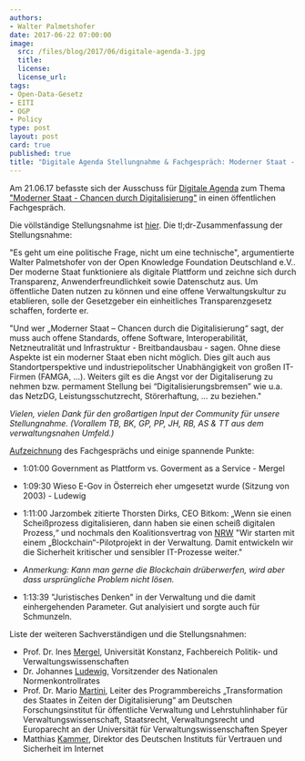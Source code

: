 ```yaml
---
authors: 
- Walter Palmetshofer
date: 2017-06-22 07:00:00
image:
  src: /files/blog/2017/06/digitale-agenda-3.jpg
  title: 
  license:
  license_url: 
tags:
- Open-Data-Gesetz
- EITI
- OGP
- Policy
type: post
layout: post
card: true
published: true
title: "Digitale Agenda Stellungnahme & Fachgespräch: Moderner Staat - Chancen durch Digitalisierung" 
---
```


Am 21.06.17 befasste sich der Ausschuss für [Digitale Agenda](https://www.bundestag.de/ada) zum Thema ["Moderner Staat - Chancen durch Digitalisierung"](https://www.bundestag.de/presse/hib/2017_06/-/511466) in einen öffentlichen Fachgespräch. 

Die völlständige Stellungsnahme ist [hier](https://www.bundestag.de/blob/511166/ec0c94005417fb52273a66e803e7659b/a-drs-18-24-139-data.pdf). Die tl;dr-Zusammenfassung der Stellungsnahme:

"Es geht um eine politische Frage, nicht um eine technische", argumentierte Walter Palmetshofer von der Open Knowledge Foundation Deutschland e.V.. Der moderne Staat funktioniere als digitale Plattform und zeichne sich durch Transparenz, Anwenderfreundlichkeit sowie Datenschutz aus. Um öffentliche Daten nutzen zu können und eine offene Verwaltungskultur zu etablieren, solle der Gesetzgeber ein einheitliches Transparenzgesetz schaffen, forderte er.

"Und wer „Moderner Staat – Chancen durch die Digitalisierung“ sagt, der muss auch offene
Standards, offene Software, Interoperabilität, Netzneutralität und Infrastruktur -
Breitbandausbau - sagen. Ohne diese Aspekte ist ein moderner Staat eben nicht möglich.
Dies gilt auch aus Standortperspektive und industriepolitscher Unabhängigkeit von großen
IT-Firmen (FAMGA, …). Weiters gilt es die Angst vor der Digitaliserung zu nehmen bzw.
permament Stellung bei “Digitalisierungsbremsen” wie u.a. das NetzDG,
Leistungsschutzrecht, Störerhaftung, … zu beziehen."


<i>Vielen, vielen Dank für den großartigen Input der Community für unsere Stellungnahme.
(Vorallem TB, BK, GP, PP, JH, RB, AS & TT aus dem verwaltungsnahen Umfeld.)</i>


[Aufzeichnung](https://dbtg.tv/cvid/7118784) des Fachgesprächs und einige spannende Punkte:

- 1:01:00 Government as Plattform vs. Goverment as a Service - Mergel

- 1:09:30 Wieso E-Gov in Österreich eher umgesetzt wurde (Sitzung von 2003) - Ludewig

- 1:11:00 Jarzombek zitierte Thorsten Dirks, CEO Bitkom:
„Wenn sie einen Scheißprozess digitalisieren, dann haben sie einen scheiß digitalen Prozess,“ und nochmals den Koalitionsvertrag von [NRW](
https://www.cdu-nrw.de/sites/default/files/media/docs/vertrag_nrw-koalition_2017.pdf)
"Wir starten mit einem „Blockchain“-Pilotprojekt in der Verwaltung. Damit entwickeln
wir die Sicherheit kritischer und sensibler IT-Prozesse weiter."
- <i>Anmerkung: Kann man gerne die Blockchain drüberwerfen, wird aber dass ursprüngliche Problem nicht lösen.</i>

- 1:13:39 "Juristisches Denken" in der Verwaltung und die damit einhergehenden Parameter.
Gut analyisiert und sorgte auch für Schmunzeln.

Liste der weiteren Sachverständigen und die Stellungsnahmen:
- Prof. Dr. Ines [Mergel](https://www.bundestag.de/blob/510890/35dceb07b59cb1e0c11e60904e1b2794/a-drs-18-24-136-data.pdf), Universität Konstanz, Fachbereich Politik- und Verwaltungswissenschaften
- Dr. Johannes [Ludewig](https://www.bundestag.de/blob/511040/c5236d3952f250335f42f6b6ce97d692/a-drs-18-24-137-data.pdf), Vorsitzender des Nationalen Normenkontrollrates
- Prof. Dr. Mario [Martini](https://www.bundestag.de/blob/512252/0f4aafa9f98a3f37e6b0d74f0ccbc973/a-drs-18-24-138-data.pdf), Leiter des Programmbereichs „Transformation des Staates in Zeiten der Digitalisierung“ am Deutschen Forschungsinstitut für öffentliche Verwaltung und Lehrstuhlinhaber für Verwaltungswissenschaft, Staatsrecht, Verwaltungsrecht und Europarecht an der Universität für Verwaltungswissenschaften Speyer
- Matthias [Kammer](https://www.bundestag.de/blob/510868/2754e63d57df1221b3c4401d57b4e55e/a-drs-18-24-135-data.pdf), Direktor des Deutschen Instituts für Vertrauen und Sicherheit im Internet
